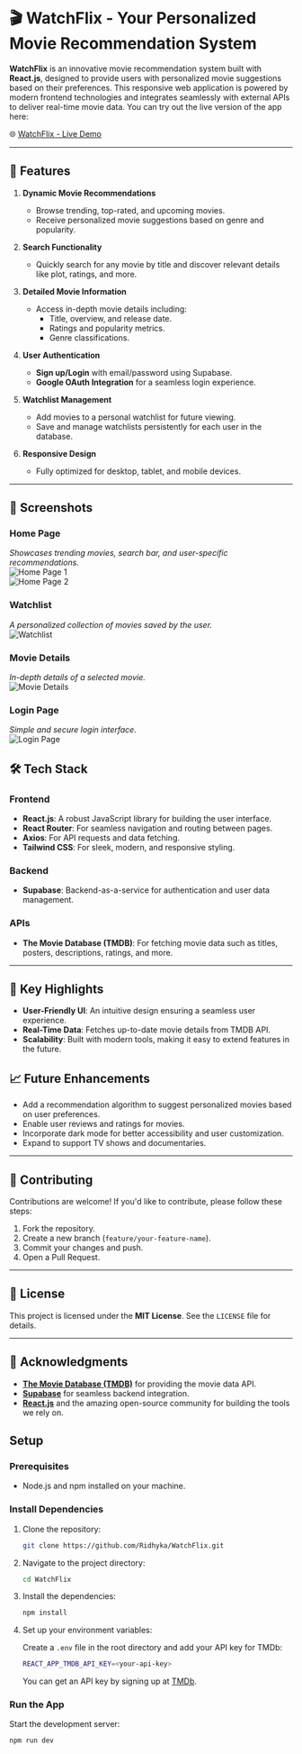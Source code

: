 # 🎬 WatchFlix - Your Personalized Movie Recommendation System

**WatchFlix** is an innovative movie recommendation system built with **React.js**, designed to provide users with personalized movie suggestions based on their preferences. This responsive web application is powered by modern frontend technologies and integrates seamlessly with external APIs to deliver real-time movie data. You can try out the live version of the app here:

🌐 [WatchFlix - Live Demo](https://watch-flix7.vercel.app)

---

## 🚀 Features

1. **Dynamic Movie Recommendations**  
   - Browse trending, top-rated, and upcoming movies.
   - Receive personalized movie suggestions based on genre and popularity.

2. **Search Functionality**  
   - Quickly search for any movie by title and discover relevant details like plot, ratings, and more.

3. **Detailed Movie Information**  
   - Access in-depth movie details including:
     - Title, overview, and release date.
     - Ratings and popularity metrics.
     - Genre classifications.

4. **User Authentication**  
   - **Sign up/Login** with email/password using Supabase.
   - **Google OAuth Integration** for a seamless login experience.

5. **Watchlist Management**  
   - Add movies to a personal watchlist for future viewing.
   - Save and manage watchlists persistently for each user in the database.

6. **Responsive Design**  
   - Fully optimized for desktop, tablet, and mobile devices.

---

## 📸 Screenshots

### Home Page  
_Showcases trending movies, search bar, and user-specific recommendations._  
![Home Page 1](public/images/home.png)  
![Home Page 2](public/images/home2.png)  

### Watchlist  
_A personalized collection of movies saved by the user._  
![Watchlist](public/images/profile.png)  

### Movie Details  
_In-depth details of a selected movie._  
![Movie Details](public/images/details.jpg)  

### Login Page  
_Simple and secure login interface._  
![Login Page](public/images/login.png)  


## 🛠️ Tech Stack

### Frontend
- **React.js**: A robust JavaScript library for building the user interface.
- **React Router**: For seamless navigation and routing between pages.
- **Axios**: For API requests and data fetching.
- **Tailwind CSS**: For sleek, modern, and responsive styling.

### Backend
- **Supabase**: Backend-as-a-service for authentication and user data management.

### APIs
- **The Movie Database (TMDB)**: For fetching movie data such as titles, posters, descriptions, ratings, and more.

---
## 🌟 Key Highlights

- **User-Friendly UI**: An intuitive design ensuring a seamless user experience.
- **Real-Time Data**: Fetches up-to-date movie details from TMDB API.
- **Scalability**: Built with modern tools, making it easy to extend features in the future.





## 📈 Future Enhancements

- Add a recommendation algorithm to suggest personalized movies based on user preferences.
- Enable user reviews and ratings for movies.
- Incorporate dark mode for better accessibility and user customization.
- Expand to support TV shows and documentaries.

---

## 🤝 Contributing

Contributions are welcome! If you'd like to contribute, please follow these steps:

1. Fork the repository.
2. Create a new branch (`feature/your-feature-name`).
3. Commit your changes and push.
4. Open a Pull Request.

---

## 📄 License

This project is licensed under the **MIT License**. See the `LICENSE` file for details.

---

## 🎉 Acknowledgments

- **[The Movie Database (TMDB)](https://www.themoviedb.org/)** for providing the movie data API.
- **[Supabase](https://supabase.com/)** for seamless backend integration.
- **[React.js](https://reactjs.org/)** and the amazing open-source community for building the tools we rely on.

## Setup

### Prerequisites

- Node.js and npm installed on your machine.

### Install Dependencies

1. Clone the repository:

    ```bash
    git clone https://github.com/Ridhyka/WatchFlix.git
    ```

2. Navigate to the project directory:

    ```bash
    cd WatchFlix
    ```

3. Install the dependencies:

    ```bash
    npm install
    ```

4. Set up your environment variables:
   
    Create a `.env` file in the root directory and add your API key for TMDb:

    ```bash
    REACT_APP_TMDB_API_KEY=<your-api-key>
    ```

    You can get an API key by signing up at [TMDb](https://www.themoviedb.org/).

### Run the App

Start the development server:

```bash
npm run dev
```

